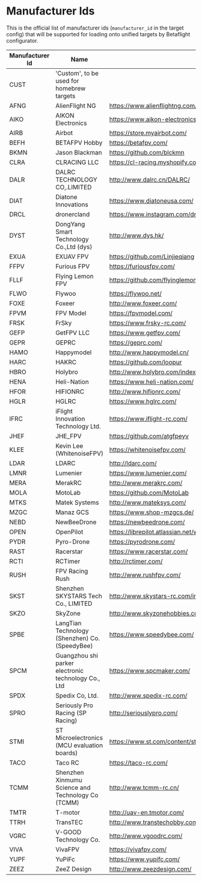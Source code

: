 # Manufacturer Ids

This is the official list of manufacturer ids (`manufacturer_id` in the target config) that will be supported for loading onto unified targets by Betaflight configurator.


|Manufacturer Id|Name|Contact|
|-|-|-|
|CUST|'Custom', to be used for homebrew targets||
|AFNG|AlienFlight NG|https://www.alienflightng.com/|
|AIKO|AIKON Electronics|https://www.aikon-electronics.com/|
|AIRB|Airbot|https://store.myairbot.com/|
|BEFH|BETAFPV Hobby|https://betafpv.com/|
|BKMN|Jason Blackman|https://github.com/blckmn|
|CLRA|CLRACING LLC|https://cl-racing.myshopify.com/|
|DALR|DALRC TECHNOLOGY CO,.LIMITED|http://www.dalrc.cn/DALRC/|
|DIAT|Diatone Innovations|https://www.diatoneusa.com/|
|DRCL|dronercland|https://www.instagram.com/dronercland/|
|DYST|DongYang Smart Technology Co.,Ltd (dys)|http://www.dys.hk/|
|EXUA|EXUAV FPV|https://github.com/Linjieqiang|
|FFPV|Furious FPV|https://furiousfpv.com/|
|FLLF|Flying Lemon FPV|https://github.com/flyinglemonfpv|
|FLWO|Flywoo|https://flywoo.net/|
|FOXE|Foxeer|http://www.foxeer.com/|
|FPVM|FPV Model|https://fpvmodel.com/|
|FRSK|FrSky|https://www.frsky-rc.com/|
|GEFP|GetFPV LLC|https://www.getfpv.com/|
|GEPR|GEPRC|https://geprc.com/|
|HAMO|Happymodel|http://www.happymodel.cn/|
|HARC|HAKRC|https://github.com/loopur|
|HBRO|Holybro|http://www.holybro.com/index.html|
|HENA|Heli-Nation|https://www.heli-nation.com/|
|HFOR|HIFIONRC|http://www.hifionrc.com/|
|HGLR|HGLRC|https://www.hglrc.com/|
|IFRC|iFlight Innovation Technology Ltd.|https://www.iflight-rc.com/|
|JHEF|JHE\_FPV|https://github.com/atgfpeyv|
|KLEE|Kevin Lee (WhitenoiseFPV)|https://whitenoisefpv.com/|
|LDAR|LDARC|http://ldarc.com/|
|LMNR|Lumenier|https://www.lumenier.com/|
|MERA|MerakRC|http://www.merakrc.com/|
|MOLA|MotoLab|https://github.com/MotoLab|
|MTKS|Matek Systems|http://www.mateksys.com/|
|MZGC|Manaz GCS|https://www.shop-mzgcs.de/|
|NEBD|NewBeeDrone|https://newbeedrone.com/|
|OPEN|OpenPilot|https://librepilot.atlassian.net/wiki/display/LPDOC/OpenPilot+Revolution|
|PYDR|Pyro-Drone|https://pyrodrone.com/|
|RAST|Racerstar|https://www.racerstar.com/|
|RCTI|RCTimer|http://rctimer.com/|
|RUSH|FPV Racing Rush|http://www.rushfpv.com/|
|SKST|Shenzhen SKYSTARS Tech Co., LIMITED|http://www.skystars-rc.com/index.html|
|SKZO|SkyZone|http://www.skyzonehobbies.com/|
|SPBE|LangTian Technology (Shenzhen) Co. (SpeedyBee)|https://www.speedybee.com/|
|SPCM|Guangzhou shi parker electronic technology Co., Ltd|https://www.spcmaker.com/|
|SPDX|Spedix Co, Ltd.|http://www.spedix-rc.com/|
|SPRO|Seriously Pro Racing (SP Racing)|http://seriouslypro.com/|
|STMI|ST Microelectronics (MCU evaluation boards)|https://www.st.com/content/st_com/en.html|
|TACO|Taco RC|https://taco-rc.com/|
|TCMM|Shenzhen Xinmumu Science and Technology Co (TCMM)|http://www.tcmm-rc.cn/|
|TMTR|T-motor|http://uav-en.tmotor.com/|
|TTRH|TransTEC|http://www.transtechobby.com/|
|VGRC|V-GOOD Technology Co.|http://www.vgoodrc.com/|
|VIVA|VivaFPV|https://vivafpv.com/|
|YUPF|YuPiFc|https://www.yupifc.com/|
|ZEEZ|ZeeZ Design|http://www.zeezdesign.com/|
